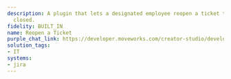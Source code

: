 ```yaml
---
description: A plugin that lets a designated employee reopen a ticket that was previously
  closed.
fidelity: BUILT_IN
name: Reopen a Ticket
purple_chat_link: https://developer.moveworks.com/creator-studio/developer-tools/purple-chat?purple_chat_v1=%7B%22settings%22%3A%7B%22colorStyle%22%3A%22LIGHT%22%2C%22startTime%22%3A%2211%3A43+AM%22%2C%22defaultPerson%22%3A%22GWEN%22%2C%22editable%22%3Atrue%2C%22botName%22%3A%22%22%2C%22botImageUrl%22%3A%22%22%7D%2C%22messages%22%3A%5B%7B%22from%22%3A%22USER%22%2C%22text%22%3A%22I+need+to+reopen+the+ticket+about+the+server+upgrade.%22%7D%2C%7B%22from%22%3A%22ANNOTATION%22%2C%22text%22%3A%22Searches+JIRA+for+closed+tickets+containing+%27server+upgrade%27.%22%7D%2C%7B%22from%22%3A%22BOT%22%2C%22text%22%3A%22%3Cp%3EI+found+these+closed+tickets+related+to+%27server+upgrade%27%3A%3C%2Fp%3E%22%2C%22cards%22%3A%5B%7B%22title%22%3A%22Ticket+123%3A+Server+upgrade+for+analytics+team%22%2C%22text%22%3A%22Status%3A+Closed%22%2C%22buttons%22%3A%5B%7B%22style%22%3A%22PRIMARY%22%2C%22text%22%3A%22Reopen+this+Ticket%22%7D%5D%7D%2C%7B%22title%22%3A%22Ticket+456%3A+Post-upgrade+checks+for+main+server%22%2C%22text%22%3A%22Status%3A+Closed%22%2C%22buttons%22%3A%5B%7B%22text%22%3A%22Reopen+this+Ticket%22%7D%5D%7D%5D%7D%2C%7B%22from%22%3A%22BOT%22%2C%22text%22%3A%22%3Cp%3EThe+ticket+%27Server+upgrade+for+analytics+team%27+has+been+reopened.%3C%2Fp%3E%22%2C%22cards%22%3A%5B%7B%22title%22%3A%22%3Cp%3ETicket+Reopened%3C%2Fp%3E%22%2C%22text%22%3A%22%3Cp%3E%3Cb%3ETicket%3A%3C%2Fb%3E+Server+upgrade+for+analytics+team%3Cbr%3E%3Cb%3EStatus%3A%3C%2Fb%3E+Reopened%3Cbr%3E%3C%2Fp%3E%22%2C%22buttons%22%3A%5B%7B%22style%22%3A%22PRIMARY%22%2C%22text%22%3A%22View+in+JIRA%22%7D%5D%7D%5D%7D%5D%7D
solution_tags:
- IT
systems:
- jira
---
```

